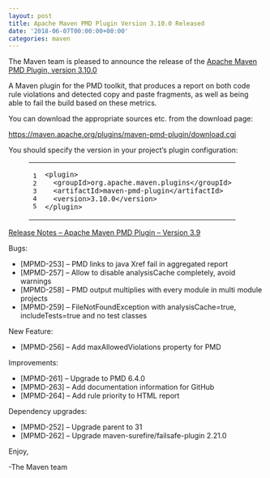 ```yaml
---
layout: post
title: Apache Maven PMD Plugin Version 3.10.0 Released
date: '2018-06-07T00:00:00+00:00'
categories: maven
---
```

<div class="entry-content"><p>The Maven team is pleased to announce the release of the
<a href="http://maven.apache.org/plugins/maven-pmd-plugin/">Apache Maven PMD Plugin, version 3.10.0</a></p>

<p>A Maven plugin for the PMD toolkit, that produces a report on both code rule
violations and detected copy and paste fragments, as well as being able to fail
the build based on these metrics.</p>

<p>You can download the appropriate sources etc. from the download page:</p>

<p><a href="https://maven.apache.org/plugins/maven-pmd-plugin/download.cgi">https://maven.apache.org/plugins/maven-pmd-plugin/download.cgi</a></p>

<p>You should specify the version in your project&rsquo;s plugin configuration:</p>

<figure class='code'><figcaption><span></span></figcaption><div class="highlight"><table><tr><td class="gutter"><pre class="line-numbers"><span class='line-number'>1</span>
<span class='line-number'>2</span>
<span class='line-number'>3</span>
<span class='line-number'>4</span>
<span class='line-number'>5</span>
</pre></td><td class='code'><pre><code class='xml'><span class='line'><span class="nt">&lt;plugin&gt;</span>
</span><span class='line'>  <span class="nt">&lt;groupId&gt;</span>org.apache.maven.plugins<span class="nt">&lt;/groupId&gt;</span>
</span><span class='line'>  <span class="nt">&lt;artifactId&gt;</span>maven-pmd-plugin<span class="nt">&lt;/artifactId&gt;</span>
</span><span class='line'>  <span class="nt">&lt;version&gt;</span>3.10.0<span class="nt">&lt;/version&gt;</span>
</span><span class='line'><span class="nt">&lt;/plugin&gt;</span>
</span></code></pre></td></tr></table></div></figure>




<!-- more -->


<p><a href="https://issues.apache.org/jira/secure/ReleaseNote.jspa?version=12342689&amp;styleName=Text&amp;projectId=12317621">Release Notes &ndash; Apache Maven PMD Plugin &ndash; Version 3.9</a></p>

<p>Bugs:</p>

<ul>
<li>[MPMD-253] &ndash; PMD links to java Xref fail in aggregated report</li>
<li>[MPMD-257] &ndash; Allow to disable analysisCache completely, avoid warnings</li>
<li>[MPMD-258] &ndash; PMD output multiplies with every module in multi module projects</li>
<li>[MPMD-259] &ndash; FileNotFoundException with analysisCache=true, includeTests=true and no test classes</li>
</ul>


<p>New Feature:</p>

<ul>
<li>[MPMD-256] &ndash; Add maxAllowedViolations property for PMD</li>
</ul>


<p>Improvements:</p>

<ul>
<li>[MPMD-261] &ndash; Upgrade to PMD 6.4.0</li>
<li>[MPMD-263] &ndash; Add documentation information for GitHub</li>
<li>[MPMD-264] &ndash; Add rule priority to HTML report</li>
</ul>


<p>Dependency upgrades:</p>

<ul>
<li>[MPMD-252] &ndash; Upgrade parent to 31</li>
<li>[MPMD-262] &ndash; Upgrade maven-surefire/failsafe-plugin 2.21.0</li>
</ul>


<p>Enjoy,</p>

<p>-The Maven team</p>
</div>
